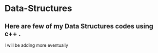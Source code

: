 # Data-Structures

## Here are few of my Data Structures codes using c++ . 
I will be adding more eventually
